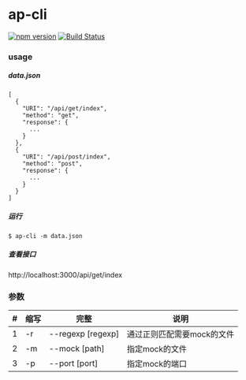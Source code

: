 # ap-cli

<!--[![NPM version](https://img.shields.io/npm/v/ap-cli.svg?style=flat)](https://www.npmjs.com/package/ap-cli)-->
[![npm version](https://badge.fury.io/js/ap-cli.svg)](http://badge.fury.io/js/ap-cli)
[![Build Status](https://travis-ci.org/PengChen96/ap-cli.svg?branch=master)](https://travis-ci.org/PengChen96/ap-cli)

### usage

##### data.json
```
[
  {
    "URI": "/api/get/index",
    "method": "get",
    "response": {
      ...
    }
  },
  {
    "URI": "/api/post/index",
    "method": "post",
    "response": {
      ...
    }
  }
]
```

##### 运行
```
$ ap-cli -m data.json
```
##### 查看接口
http://localhost:3000/api/get/index

### 参数
|#|缩写|完整|说明|
|--|----|------|------|
|1|-r|--regexp [regexp]|通过正则匹配需要mock的文件|
|2|-m|--mock [path]|指定mock的文件|
|3|-p|--port [port]|指定mock的端口|